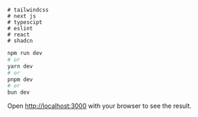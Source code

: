 ```Technologies

# tailwindcss
# next js
# typescipt
# eslint
# react
# shadcn

```



```bash
npm run dev
# or
yarn dev
# or
pnpm dev
# or
bun dev
```

Open [http://localhost:3000](http://localhost:3000) with your browser to see the result.
